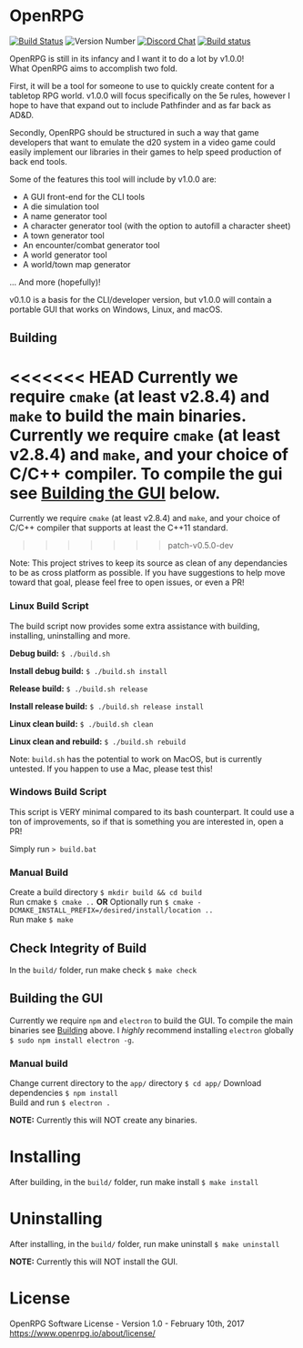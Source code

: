 
# OpenRPG
[![Build Status](https://travis-ci.org/incomingstick/OpenRPG.svg?branch=master)](https://travis-ci.org/incomingstick/OpenRPG)
![Version Number](https://img.shields.io/badge/version-v0.5.0--dev-blue.svg)
[![Discord Chat](https://img.shields.io/badge/chat-on%20discord-7289da.svg)](https://discord.gg/xEwaYE5)
[![Build status](https://ci.appveyor.com/api/projects/status/jhcr2ebcws32bs2m?svg=true)](https://ci.appveyor.com/project/incomingstick/openrpg)

OpenRPG is still in its infancy and I want it to do a lot by v1.0.0!  
What OpenRPG aims to accomplish two fold.  

First, it will be a tool for someone to use to quickly create content
for a tabletop RPG world. v1.0.0 will focus specifically on the
5e rules, however I hope to have that expand out to include
Pathfinder and as far back as AD&D.

Secondly, OpenRPG should be structured in such a way that game developers
that want to emulate the d20 system in a video game could easily implement
our libraries in their games to help speed production of back end tools.

Some of the features this tool will include by v1.0.0 are:
- A GUI front-end for the CLI tools
- A die simulation tool
- A name generator tool
- A character generator tool (with the option to autofill a character sheet)
- A town generator tool
- An encounter/combat generator tool
- A world generator tool
- A world/town map generator

... And more (hopefully)!

v0.1.0 is a basis for the CLI/developer version, but v1.0.0 will contain a
portable GUI that works on Windows, Linux, and macOS.

## Building
<<<<<<< HEAD
Currently we require `cmake` (at least v2.8.4) and `make` to build the main binaries. Currently we require `cmake` (at least v2.8.4) and `make`, and your choice of C/C++
compiler. To compile the gui see [Building the GUI](#building-the-gui) below.
=======
Currently we require `cmake` (at least v2.8.4) and `make`, and your choice of C/C++
compiler that supports at least the C++11 standard.
>>>>>>> patch-v0.5.0-dev

Note: This project strives to keep its source as clean of any dependancies to be as cross platform as possible. If you have suggestions to help move toward that goal, please feel free to open issues, or even a PR!

### Linux Build Script
The build script now provides some extra assistance with building, installing, uninstalling and more.

**Debug build:** `$ ./build.sh`

**Install debug build:** `$ ./build.sh install`

**Release build:** `$ ./build.sh release`

**Install release build:** `$ ./build.sh release install`

**Linux clean build:** `$ ./build.sh clean`

**Linux clean and rebuild:** `$ ./build.sh rebuild`

Note: `build.sh` has the potential to work on MacOS, but is currently untested. If you happen to use a Mac, please test this!

### Windows Build Script
This script is VERY minimal compared to its bash counterpart. It could use a ton of improvements, so if that is something you are interested in, open a PR!

Simply run `> build.bat`


### Manual Build
Create a build directory `$ mkdir build && cd build`  
Run cmake `$ cmake ..` **OR** Optionally run `$ cmake -DCMAKE_INSTALL_PREFIX=/desired/install/location ..`  
Run make `$ make`  

## Check Integrity of Build
In the `build/` folder, run make check `$ make check` 

## Building the GUI
Currently we require `npm` and `electron` to build the GUI. To compile the main binaries see [Building](#building) above.
I _highly_ recommend installing `electron` globally `$ sudo npm install electron -g`.

### Manual build
Change current directory to the `app/` directory `$ cd app/` 
Download dependencies `$ npm install`  
Build and run `$ electron .`

**NOTE:** Currently this will NOT create any binaries.

# Installing
After building, in the `build/` folder, run make install `$ make install`

# Uninstalling
After installing, in the `build/` folder, run make uninstall `$ make uninstall`

**NOTE:** Currently this will NOT install the GUI.

# License
OpenRPG Software License - Version 1.0 - February 10th, 2017 <https://www.openrpg.io/about/license/>
